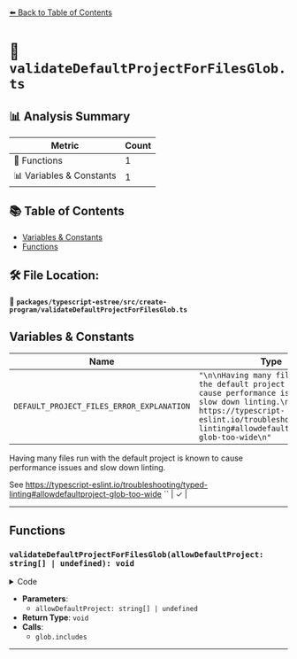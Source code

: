 [⬅️ Back to Table of Contents](../../../../index.md)

# 📄 `validateDefaultProjectForFilesGlob.ts`

## 📊 Analysis Summary

| Metric | Count |
|--------|-------|
| 🔧 Functions | 1 |
| 📊 Variables & Constants | 1 |

## 📚 Table of Contents

- [Variables & Constants](#variables-constants)
- [Functions](#functions)

## 🛠️ File Location:
📂 **`packages/typescript-estree/src/create-program/validateDefaultProjectForFilesGlob.ts`**

## Variables & Constants

| Name | Type | Kind | Value | Exported |
|------|------|------|-------|----------|
| `DEFAULT_PROJECT_FILES_ERROR_EXPLANATION` | `"\n\nHaving many files run with the default project is known to cause performance issues and slow down linting.\n\nSee https://typescript-eslint.io/troubleshooting/typed-linting#allowdefaultproject-glob-too-wide\n"` | const | ``

Having many files run with the default project is known to cause performance issues and slow down linting.

See https://typescript-eslint.io/troubleshooting/typed-linting#allowdefaultproject-glob-too-wide
`` | ✓ |


---

## Functions

### `validateDefaultProjectForFilesGlob(allowDefaultProject: string[] | undefined): void`

<details><summary>Code</summary>

```ts
export function validateDefaultProjectForFilesGlob(
  allowDefaultProject: string[] | undefined,
): void {
  if (!allowDefaultProject?.length) {
    return;
  }

  for (const glob of allowDefaultProject) {
    if (glob === '*') {
      throw new Error(
        `allowDefaultProject contains the overly wide '*'.${DEFAULT_PROJECT_FILES_ERROR_EXPLANATION}`,
      );
    }
    if (glob.includes('**')) {
      throw new Error(
        `allowDefaultProject glob '${glob}' contains a disallowed '**'.${DEFAULT_PROJECT_FILES_ERROR_EXPLANATION}`,
      );
    }
  }
}
```
</details>

- **Parameters**:
  - `allowDefaultProject: string[] | undefined`
- **Return Type**: `void`
- **Calls**:
  - `glob.includes`

---
